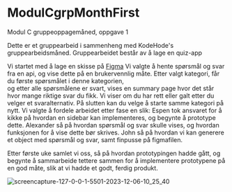 # ModulCgrpMonthFirst
Modul C gruppeoppagemåned, oppgave 1

Dette er et gruppearbeid i sammenheng med KodeHode's gruppearbeidsmåned.
Gruppearbeidet består av å lage en quiz-app

Vi startet med å lage en skisse på <a href="https://www.figma.com/file/Bt1CW3ZHaq9npXM0W9cBs2/draft-quiz-ideas?type=design&node-id=0-1&mode=design&t=AhzqSDEPfTyl1t6w-0">Figma</a>
Vi valgte å hente spørsmål og svar fra en api, og vise dette på en brukervennlig måte. Etter valgt kategori, får du første spørsmålet i denne kategorien, <br> og etter alle spørsmålene er svart, vises en summary page hvor det står hvor mange riktige svar du fikk. 
Vi viser om du har rett eller galt etter du velger et svaralternativ. 
På slutten kan du velge å starte samme kategori på nytt. 
Vi valgte å fordele arbeidet etter fase en slik:
Espen tok ansvaret for å kikke på hvordan en sidebar kan implementeres, og begynte å prototype dette.
Alexander så på hvordan spørsmål og svar skulle vises, og hvordan funksjonen for å vise dette bør skrives. 
John så på hvordan vi kan generere et object med spørsmål og svar, samt finpusse på figmafilen. 

Etter første uke samlet vi oss, så på hvordan prototypingen hadde gått, og begynte å sammarbeide tettere sammen for å implementere prototypene på en god måte, slik at vi hadde et godt, ferdig produkt.

![screencapture-127-0-0-1-5501-2023-12-06-10_25_40](https://github.com/JohnB08/ModulCgrpMonthFirst/assets/142892183/ff2f454c-8fc4-41f2-a917-732d84f30bb9)
